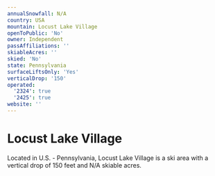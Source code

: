 ```yaml
---
annualSnowfall: N/A
country: USA
mountain: Locust Lake Village
openToPublic: 'No'
owner: Independent
passAffiliations: ''
skiableAcres: ''
skied: 'No'
state: Pennsylvania
surfaceLiftsOnly: 'Yes'
verticalDrop: '150'
operated:
  '2324': true
  '2425': true
website: ''
---
```



# Locust Lake Village

Located in U.S. - Pennsylvania, Locust Lake Village is a ski area with a vertical drop of 150 feet and N/A skiable acres.
